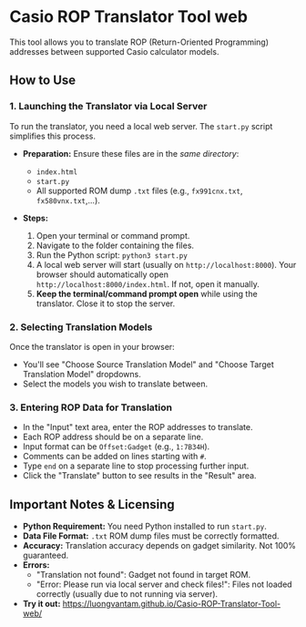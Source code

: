 # Casio ROP Translator Tool web

This tool allows you to translate ROP (Return-Oriented Programming) addresses between supported Casio calculator models.

## How to Use

### 1. Launching the Translator via Local Server

To run the translator, you need a local web server. The `start.py` script simplifies this process.

* **Preparation:** Ensure these files are in the *same directory*:
    * `index.html`
    * `start.py`
    * All supported ROM dump `.txt` files (e.g., `fx991cnx.txt`, `fx580vnx.txt`,...).

* **Steps:**
    1.  Open your terminal or command prompt.
    2.  Navigate to the folder containing the files.
    3.  Run the Python script: `python3 start.py`
    4.  A local web server will start (usually on `http://localhost:8000`). Your browser should automatically open `http://localhost:8000/index.html`. If not, open it manually.
    5.  **Keep the terminal/command prompt open** while using the translator. Close it to stop the server.

### 2. Selecting Translation Models

Once the translator is open in your browser:

* You'll see "Choose Source Translation Model" and "Choose Target Translation Model" dropdowns.
* Select the models you wish to translate between.

### 3. Entering ROP Data for Translation

* In the "Input" text area, enter the ROP addresses to translate.
* Each ROP address should be on a separate line.
* Input format can be `Offset:Gadget` (e.g., `1:7B34H`).
* Comments can be added on lines starting with `#`.
* Type `end` on a separate line to stop processing further input.
* Click the "Translate" button to see results in the "Result" area.

## Important Notes & Licensing

* **Python Requirement:** You need Python installed to run `start.py`.
* **Data File Format:** `.txt` ROM dump files must be correctly formatted.
* **Accuracy:** Translation accuracy depends on gadget similarity. Not 100% guaranteed.
* **Errors:**
    * "Translation not found": Gadget not found in target ROM.
    * "Error: Please run via local server and check files!": Files not loaded correctly (usually due to not running via server).
* **Try it out:** https://luongvantam.github.io/Casio-ROP-Translator-Tool-web/
